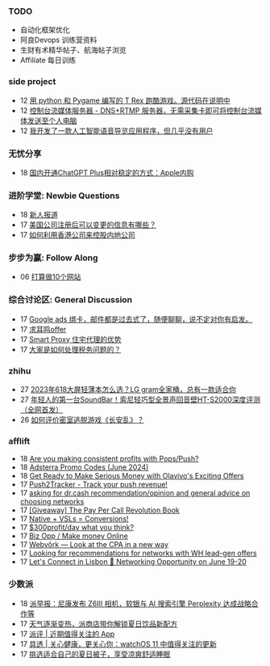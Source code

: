### TODO
-  自动化框架优化
-  阿良Devops 训练营资料
-  生财有术精华帖子、航海帖子浏览
-  Affiliate 每日训练

### side project
<!-- sideproject:START -->
-  12 [用 python 和 Pygame 编写的 T Rex 跑酷游戏。源代码在说明中](https://www.youtube.com/watch?v=pZySIXSelCA)
-  12 [控制台流媒体服务器 - DNS+RTMP 服务器，无需采集卡即可将控制台流媒体发送至个人电脑](https://github.com/Aioros/console-streaming-server)
-  12 [我开发了一款人工智能语音导览应用程序，但几乎没有用户](https://www.reddit.com/r/SideProject/comments/18gpp0e/ive_built_an_ai_audio_tour_app_but_have_almost_no/)<!-- sideproject:END -->


### 无忧分享
<!-- ruyo:START -->
-  18 [国内开通ChatGPT Plus相对稳定的方式：Apple内购](https://51.ruyo.net/18681.html)<!-- ruyo:END -->

### 进阶学堂: Newbie Questions
<!-- advertcn1:START -->
-  18 [新人报道](https://www.advertcn.com/thread-115403-1-1.html)
-  17 [美国公司注册后可以变更的信息有哪些？](https://www.advertcn.com/thread-115397-1-1.html)
-  17 [如何利用香港公司来控股内地公司](https://www.advertcn.com/thread-115396-1-1.html)<!-- advertcn1:END -->

### 步步为赢: Follow Along
<!-- advertcn2:START -->
-  06 [打算做10个网站](https://www.advertcn.com/thread-115247-1-1.html)<!-- advertcn2:END -->

### 综合讨论区: General Discussion
<!-- advertcn3:START -->
-  17 [Google ads 绑卡，邮件都是过去式了，随便聊聊，说不定对你有启发。](https://www.advertcn.com/thread-115398-1-1.html)
-  17 [求耳鸣offer](https://www.advertcn.com/thread-115394-1-1.html)
-  17 [Smart Proxy 住宅代理的优势](https://www.advertcn.com/thread-115390-1-1.html)
-  17 [大家是如何处理税务问题的？](https://www.advertcn.com/thread-115388-1-1.html)<!-- advertcn3:END -->


### zhihu
<!-- zhihu:START -->
-  27 [2023年618大屏轻薄本怎么选？LG gram全家桶，总有一款适合你](http://zhuanlan.zhihu.com/p/632641888?utm_campaign=rss&utm_medium=rss&utm_source=rss&utm_content=title)
-  27 [年轻人的第一台SoundBar！索尼轻巧型全景声回音壁HT-S2000深度评测（全网首发）](http://zhuanlan.zhihu.com/p/630990296?utm_campaign=rss&utm_medium=rss&utm_source=rss&utm_content=title)
-  26 [如何评价密室逃脱游戏《长安乱》？](http://www.zhihu.com/question/563950552/answer/3045961312?utm_campaign=rss&utm_medium=rss&utm_source=rss&utm_content=title)<!-- zhihu:END -->

### afflift
<!-- afflift:START -->
-  18 [Are you making consistent profits with Pops/Push?](https://afflift.com/f/threads/are-you-making-consistent-profits-with-pops-push.13181/)
-  18 [Adsterra Promo Codes &lpar;June 2024&rpar;](https://afflift.com/f/threads/adsterra-promo-codes-june-2024.13269/)
-  18 [Get Ready to Make Serious Money with Olavivo&#39;s Exciting Offers](https://afflift.com/f/threads/get-ready-to-make-serious-money-with-olavivos-exciting-offers.10730/)
-  17 [Push2Tracker - Track your push revenue!](https://afflift.com/f/threads/push2tracker-track-your-push-revenue.13278/)
-  17 [asking for dr.cash recommendation/opinion and general advice on choosing networks](https://afflift.com/f/threads/asking-for-dr-cash-recommendation-opinion-and-general-advice-on-choosing-networks.13298/)
-  17 [[Giveaway] The Pay Per Call Revolution Book](https://afflift.com/f/threads/giveaway-the-pay-per-call-revolution-book.13270/)
-  17 [Native + VSLs = Conversions!](https://afflift.com/f/threads/native-vsls-conversions.10913/)
-  17 [$300profit/day what you think?](https://afflift.com/f/threads/300profit-day-what-you-think.13245/)
-  17 [Biz Opp / Make money Online](https://afflift.com/f/threads/biz-opp-make-money-online.13292/)
-  17 [Webvõrk — Look at the CPA in a new way](https://afflift.com/f/threads/webv%C3%B5rk-%E2%80%94-look-at-the-cpa-in-a-new-way.2820/)
-  17 [Looking for recommendations for networks with WH lead-gen offers](https://afflift.com/f/threads/looking-for-recommendations-for-networks-with-wh-lead-gen-offers.13236/)
-  17 [Let&#39;s Connect in Lisbon 🌟 Networking Opportunity on June 19-20](https://afflift.com/f/threads/lets-connect-in-lisbon-%F0%9F%8C%9F-networking-opportunity-on-june-19-20.13297/)<!-- afflift:END -->

### 少数派
<!-- sspai:START -->
-  18 [派早报：尼康发布 Z6Ⅲ 相机，软银与 AI 搜索引擎 Perplexity 达成战略合作等](https://sspai.com/post/89685)
-  17 [天气逐渐变热，派商店带你解锁夏日饮品新配方](https://sspai.com/post/79882)
-  17 [派评 | 近期值得关注的 App](https://sspai.com/post/89677)
-  17 [具透 | 关心健康，更关心你：watchOS 11 中值得关注的更新](https://sspai.com/post/89662)
-  17 [挑选适合自己的夏日被子，享受凉爽舒适睡眠](https://sspai.com/post/89135)<!-- sspai:END -->
